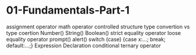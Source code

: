# 01-Fundamentals-Part-1
assignment operator
math operator
controlled structure
type convertion vs type coertion
Number()
String()
Boolean()
strict equality operator
loose equality operator
prompt()
alert()
switch (case)
{case x:...; break;
default:...;}
Expression
Declaration
conditional ternary operator